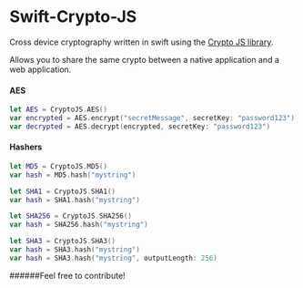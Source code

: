 # Swift-Crypto-JS
Cross device cryptography written in swift using the [Crypto JS library](https://code.google.com/p/crypto-js/).

Allows you to share the same crypto between a native application and a web application.

#### AES

```swift
let AES = CryptoJS.AES()
var encrypted = AES.encrypt("secretMessage", secretKey: "password123")
var decrypted = AES.decrypt(encrypted, secretKey: "password123")
```

#### Hashers

```swift
let MD5 = CryptoJS.MD5()
var hash = MD5.hash("mystring")

let SHA1 = CryptoJS.SHA1()
var hash = SHA1.hash("mystring")

let SHA256 = CryptoJS.SHA256()
var hash = SHA256.hash("mystring")

let SHA3 = CryptoJS.SHA3()
var hash = SHA3.hash("mystring")
var hash = SHA3.hash("mystring", outputLength: 256)
```

######Feel free to contribute!
